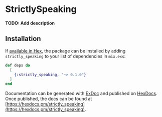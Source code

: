 # StrictlySpeaking

**TODO: Add description**

## Installation

If [available in Hex](https://hex.pm/docs/publish), the package can be installed
by adding `strictly_speaking` to your list of dependencies in `mix.exs`:

```elixir
def deps do
  [
    {:strictly_speaking, "~> 0.1.0"}
  ]
end
```

Documentation can be generated with [ExDoc](https://github.com/elixir-lang/ex_doc)
and published on [HexDocs](https://hexdocs.pm). Once published, the docs can
be found at [https://hexdocs.pm/strictly_speaking](https://hexdocs.pm/strictly_speaking).

